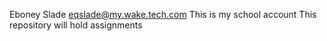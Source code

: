 Eboney Slade eqslade@my.wake.tech.com
This is my school account
This repository will hold assignments
